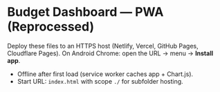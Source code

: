 # Budget Dashboard — PWA (Reprocessed)
Deploy these files to an HTTPS host (Netlify, Vercel, GitHub Pages, Cloudflare Pages). On Android Chrome: open the URL → menu → **Install app**.
- Offline after first load (service worker caches app + Chart.js).
- Start URL: `index.html` with scope `./` for subfolder hosting.
